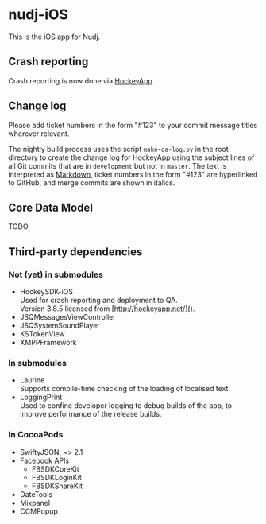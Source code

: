 # nudj-iOS

This is the iOS app for Nudj.

## Crash reporting

Crash reporting is now done via [HockeyApp](http://hockeyapp.net/).

## Change log

Please add ticket numbers in the form "#123" to your commit message titles wherever relevant.

The nightly build process uses the script `make-qa-log.py` in the root directory to create the change log for HockeyApp using the subject lines of all Git commits that are in `development` but not in `master`. The text is interpreted as [Markdown](http://daringfireball.net/projects/markdown/syntax), ticket numbers in the form "#123" are hyperlinked to GitHub, and merge commits are shown in italics.

## Core Data Model

TODO

## Third-party dependencies

### Not (yet) in submodules

* HockeySDK-iOS  
  Used for crash reporting and deployment to QA.  
  Version 3.8.5 licensed from [http://hockeyapp.net/]().
* JSQMessagesViewController
* JSQSystemSoundPlayer
* KSTokenView
* XMPPFramework

### In submodules

* Laurine  
  Supports compile-time checking of the loading of localised text.
* LoggingPrint  
  Used to confine developer logging to debug builds of the app, to improve performance of the release builds.

### In CocoaPods

* SwiftyJSON, ~> 2.1
* Facebook APIs
	* FBSDKCoreKit
	* FBSDKLoginKit
	* FBSDKShareKit
* DateTools  
* Mixpanel
* CCMPopup
